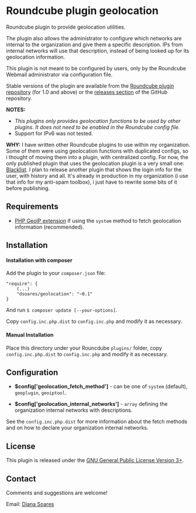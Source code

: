 # Roundcube plugin geolocation

Roundcube plugin to provide geolocation utilities.

The plugin also allows the administrator to configure which networks are internal to the organization and give them a specific description. IPs from internal networks will use that description, instead of being looked up for its geolocation information.

This plugin is not meant to be configured by users, only by the Roundcube Webmail administrator via configuration file.

Stable versions of the plugin are available from the [Roundcube plugin repository][rcplugrepo] (for 1.0 and above) or the [releases section][releases] of the GitHub repository.

**NOTES:**
- *This plugins only provides geolocation functions to be used by other plugins. It does not need to be enabled in the Roundcube config file.*
- Support for IPv6 was not tested.

**WHY:** I have written other Roundcube plugins to use within my organization. Some of them were using geolocation functions with duplicated configs, so i thought of moving them into a plugin, with centralized config. For now, the only published plugin that uses the geolocation plugin is a very small one: [Blacklist][blacklist]. I plan to release another plugin that shows the login info for the user, with history and all. It's already in production in my organization (i use that info for my anti-spam toolbox), i just have to rewrite some bits of it before publishing.


## Requirements

- [PHP GeoIP extension][phpgeoip] if using the `system` method to fetch geolocation information (recommended).


## Installation

#### Installation with composer

Add the plugin to your `composer.json` file:

    "require": {
        (...)
        "dsoares/geolocation": "~0.1"
    }

And run `$ composer update [--your-options]`.

Copy `config.inc.php.dist` to `config.inc.php` and modify it as necessary.

#### Manual Installation

Place this directory under your Rouncdube `plugins/` folder, copy `config.inc.php.dist` to `config.inc.php` and modify it as necessary.


## Configuration

- **$config['geolocation_fetch_method']** - can be one of `system` (default), `geoplugin`, `geoiptool`.

- **$config['geolocation_internal_networks']** - `array` defining the organization internal networks with descriptions.

See the `config.inc.php.dist` for more information about the fetch methods and on how to declare your organization internal networks.

## License

This plugin is released under the [GNU General Public License Version 3+][gpl].

## Contact

Comments and suggestions are welcome!

Email: [Diana Soares][dsoares]

[rcplugrepo]: https://plugins.roundcube.net/packages/dsoares/geolocation
[releases]: https://github.com/dsoares/roundcube-geolocation/releases
[phpgeoip]: https://php.net/manual/en/book.geoip.php
[gpl]: https://www.gnu.org/licenses/gpl.html
[dsoares]: mailto:diana.soares@gmail.com
[blacklist]: https://github.com/dsoares/roundcube-blacklist
